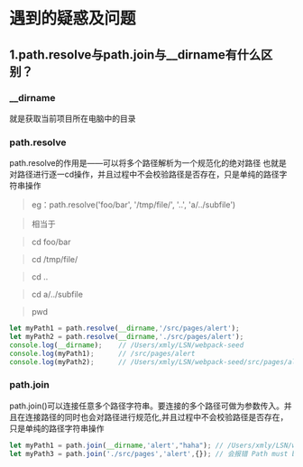 # 遇到的疑惑及问题
## 1.path.resolve与path.join与__dirname有什么区别？
### __dirname
就是获取当前项目所在电脑中的目录
### path.resolve
path.resolve的作用是——可以将多个路径解析为一个规范化的绝对路径 也就是对路径进行逐一cd操作，并且过程中不会校验路径是否存在，只是单纯的路径字符串操作

>eg：path.resolve('foo/bar', '/tmp/file/', '..', 'a/../subfile')

>相当于 

>cd foo/bar

>cd /tmp/file/

>cd ..

>cd a/../subfile

>pwd

```javascript
let myPath1 = path.resolve(__dirname,'/src/pages/alert'); 
let myPath2 = path.resolve(__dirname,'./src/pages/alert');
console.log(__dirname);    // /Users/xmly/LSN/webpack-seed        
console.log(myPath1);      // /src/pages/alert  
console.log(myPath2);      // /Users/xmly/LSN/webpack-seed/src/pages/alert
```

### path.join
path.join()可以连接任意多个路径字符串。要连接的多个路径可做为参数传入。并且在连接路径的同时也会对路径进行规范化,并且过程中不会校验路径是否存在，只是单纯的路径字符串操作
```javascript
let myPath1 = path.join(__dirname,'alert',"haha"); // /Users/xmly/LSN/webpack-seed/alert/haha
let myPath3 = path.join('./src/pages','alert',{}); // 会报错 Path must be a string. Received {}
```
